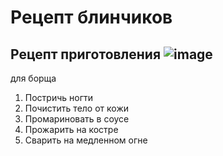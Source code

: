 # Рецепт блинчиков
## Рецепт приготовления ![image](https://github.com/user-attachments/assets/e3f89141-b1a3-4b5b-ae6c-3d92c333c112)
 для борща
1. Постричь ногти
2. Почистить тело от кожи
3. Промариновать в соусе
4. Прожарить на костре
5. Сварить на медленном огне
